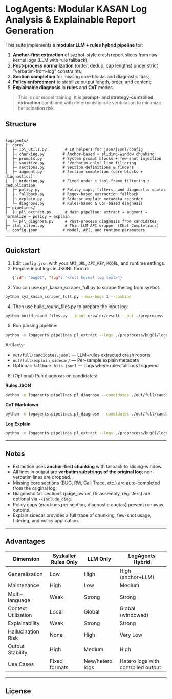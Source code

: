 # LogAgents: Modular KASAN Log Analysis & Explainable Report Generation

This suite implements a **modular LLM + rules hybrid pipeline** for:
1. **Anchor-first extraction** of syzbot-style crash report slices from raw kernel logs (LLM with rule fallback);
2. **Post-process normalization** (order, dedup, cap lengths) under strict "verbatim-from-log" constraints;
3. **Section completion** for missing core blocks and diagnostic tails;
4. **Policy enforcement** to stabilize output length, order, and content;
5. **Explainable diagnosis** in **rules** and **CoT** modes.

> This is *not* model training. It is **prompt- and strategy-controlled extraction** combined with deterministic rule verification to minimize hallucination risk.



## Structure

```

logagents/
├─ core/
│  ├─ io\_utils.py        # IO helpers for json/jsonl/config
│  ├─ chunking.py        # Anchor-based + sliding-window chunking
│  ├─ prompts.py         # System prompt blocks + few-shot injection
│  ├─ sanitize.py        # "Verbatim-only" line filtering
│  ├─ sections.py        # Section definitions & finders
│  ├─ augment.py         # Section completion (core blocks + diagnostics)
│  ├─ ordering.py        # Fixed order + tool-frame filtering + deduplication
│  ├─ policy.py          # Policy caps, filters, and diagnostic quotas
│  ├─ fallback.py        # Regex-based extraction fallback
│  ├─ explain.py         # Sidecar explain metadata recorder
│  └─ diagnose.py        # Rules-based & CoT-based diagnosis
├─ pipelines/
│  ├─ pl\_extract.py      # Main pipeline: extract → augment → normalize → policy → explain
│  └─ pl\_diagnose.py     # Post-process diagnosis from candidates
├─ llm\_client.py         # Thin LLM API wrapper (Chat Completions)
└─ config.json           # Model, API, and runtime parameters

````

---

## Quickstart

1. Edit `config.json` with your `API_URL`, `API_KEY`, `MODEL`, and runtime settings.
2. Prepare input logs in JSONL format:
```json
   {"id": "bug01", "log": "<full kernel log text>"}
````
3. You can use syz_kasan_scraper_full.py to scrape the log from syzbot:

```bash
python syz_kasan_scraper_full.py --max-bugs 1 --combine 
```
4. Then use build_round_files.py to prepare the input log:
```bash
python build_round_files.py --input crawler/result --out ./preprocess --source crawler
```

5. Run parsing pipeline:

```bash
python -m logagents.pipelines.pl_extract --logs ./preprocess/bug01/logs.jsonl --out  ./out/full --span full --mode ai_try --compact --explain sidecar --include_diag true
```

Artifacts:

* `out/full/candidates.jsonl` — LLM+rules extracted crash reports
* `out/full/explain_sidecar/` — Per-sample explain metadata
* Optional: `fallback_hits.jsonl` — Logs where rules fallback triggered

6. (Optional) Run diagnosis on candidates:

**Rules JSON**

```bash
python -m logagents.pipelines.pl_diagnose --candidates ./out/full/candidates.jsonl --out ./out/full/explain_CoT --mode rules --format json
```

**CoT Markdown**

```bash
python -m logagents.pipelines.pl_diagnose --candidates ./out/full/candidates.jsonl --out ./out/full/explain_CoT --mode cot --format md
```

**Log Explain**
```bash
python -m logagents.pipelines.pl_extract --logs ./preprocess/bug01/logs.jsonl --out  ./out/full --span full --mode ai_try --compact --explain sidecar --include_diag true   
```
---

## Notes

* Extraction uses **anchor-first chunking** with fallback to sliding-window.
* All lines in output are **verbatim substrings of the original log**; non-verbatim lines are dropped.
* Missing core sections (BUG, RW, Call Trace, etc.) are auto-completed from the original log.
* Diagnostic tail sections (page\_owner, Disassembly, registers) are optional via `--include_diag`.
* Policy caps (max lines per section, diagnostic quotas) prevent runaway outputs.
* Explain sidecar provides a full trace of chunking, few-shot usage, filtering, and policy application.

---

## Advantages

| Dimension           | Syzkaller Rules Only | LLM Only        | LogAgents Hybrid                   |
| ------------------- | -------------------- | --------------- | ---------------------------------- |
| Generalization      | Low                  | High            | High (anchor+LLM)                  |
| Maintenance         | High                 | Low             | Medium                             |
| Multi-language      | Weak                 | Strong          | Strong                             |
| Context Utilization | Local                | Global          | Global (windowed)                  |
| Explainability      | Weak                 | Strong          | Strong                             |
| Hallucination Risk  | None                 | High            | Very Low                           |
| Output Stability    | High                 | Medium          | High                               |
| Use Cases           | Fixed formats        | New/hetero logs | Hetero logs with controlled output |

---

## License

